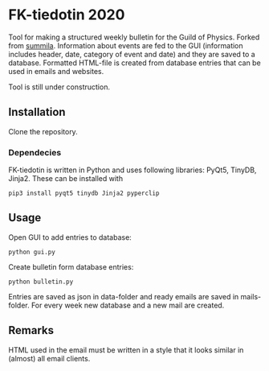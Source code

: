 # FK-tiedotin 2020
Tool for making a structured weekly bulletin for the Guild of Physics. Forked from [summila](https://github.com/summis/fk-tiedotin). Information about events are fed to the GUI (information includes header, date, category of event and date) and they are saved to a database. Formatted HTML-file is created from database entries that can be used in emails and websites.

Tool is still under construction.

## Installation
Clone the repository.

### Dependecies
FK-tiedotin is written in Python and uses following libraries: PyQt5, TinyDB, Jinja2.
These can be installed with

`pip3 install pyqt5 tinydb Jinja2 pyperclip`

## Usage
Open GUI to add entries to database:

`python gui.py`

Create bulletin form database entries:

`python bulletin.py`

Entries are saved as json in data-folder and ready emails are saved in mails-folder. For every week new database and a new mail are created.

## Remarks
HTML used in the email must be written in a style that it looks similar in (almost) all email clients.
